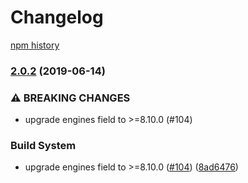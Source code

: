 # Changelog

[npm history][1]

[1]: https://www.npmjs.com/package/gaxios?activeTab=versions

### [2.0.2](https://www.github.com/googleapis/gaxios/compare/v2.0.1...v2.0.2) (2019-06-14)


### ⚠ BREAKING CHANGES

* upgrade engines field to >=8.10.0 (#104)

### Build System

* upgrade engines field to >=8.10.0 ([#104](https://www.github.com/googleapis/gaxios/issues/104)) ([8ad6476](https://www.github.com/googleapis/gaxios/commit/8ad6476))
